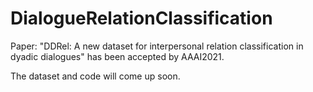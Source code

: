 # DialogueRelationClassification

Paper: "DDRel: A new dataset for interpersonal relation classification in dyadic dialogues" has been accepted by AAAI2021.

The dataset and code will come up soon.
